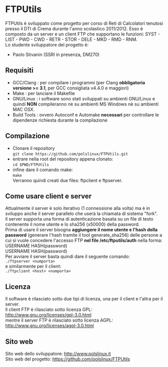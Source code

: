 FTPUtils
========

FTPUtils è sviluppato come progetto per corso di Reti di Calcolatori tenutosi presso il DTI di Crema durante l'anno scolastico 2011/2012.
Esso è composto da un server e un client FTP che supportano le funzioni: SYST - LIST - PWD - CWD - RETR - STOR - DELE - MKD - RMD - RNM.<br>
Lo studente sviluppatore del progetto è:

* Paolo Stivanin (SSRI in presenza, DM270)

Requisiti
---------

* GCC/Clang		: per compilare i programmi (per Clang **obbligatoria versione >= 3.1**, per GCC consigliata v4.4.0 e maggiori)
* Make      	: per lanciare il Makefile
* GNU/Linux		: i software sono stati sviluppati su ambienti GNU/Linux e quindi **NON** compileranno nè su ambienti MS Windows nè su ambienti MAC OSX.
* Build Tools	: ovvero Autoconf e Automake **necessari** per controllare le dipendenze richiesta durante la compilazione

Compilazione
------------
* Clonare il repository<br>
`git clone https://github.com/polslinux/FTPUtils.git`<br>
* entrare nella root del repository appena clonato:<br>
`cd $PWD/FTPUtils`<br>
* infine dare il comando make:<br>
`make`<br>
Verranno quindi creati due files: ftpclient e ftpserver.

Come usare client e server
--------------------------
Attualmente il server è solo iterativo (1 connessione alla volta) ma è in sviluppo anche il server parallelo che userà la chiamata di sistema "fork".<br>
Il server supporta una forma di autenticazione basata su un file di testo contenente il nome utente e lo sha256 (x50000) della password.<br>
Prima di usare il server bisogna **aggiungere il nome utente e l'hash della password** (generare l'hash tramite il tool generate_sha256) delle persone a cui si vuole concedere l'accesso FTP **nel file /etc/ftputils/auth** nella forma:<br>
USERNAME HASH(password)<br>
USERNAME HASH(password)<br>
Per avviare il server basta quindi dare il seguente comando:<br>
`./ftpserver <numporta>`<br>
e similarmente per il client:<br>
`./ftpclient <host> <numporta>`

Licenza
-------

Il software è rilasciato sotto due tipi di licenza, una per il client e l'altra per il server.<br>
Il client FTP è rilasciato sotto licenza GPL:<br>
<http://www.gnu.org/licenses/gpl-3.0.html><br>
mentre il server FTP è rilasciato sotto licenza AGPL:<br>
<http://www.gnu.org/licenses/agpl-3.0.html><br>

Sito web
--------

Sito web dello sviluppatore:	<http://www.polslinux.it><br>
Sito web del progetto:			<https://github.com/polslinux/FTPUtils>
